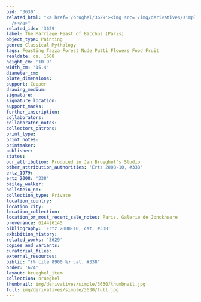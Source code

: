```yaml
---
pid: '3630'
related_html: "<a href='/brughel/3629'><img src='/img/derivatives/simple/3629/thumbnail.jpg'
  /></a>"
related_ids: '3629'
label: The Marriage Feast of Bacchus (Paris)
object_type: Painting
genre: Classical Mythology
tags: Feasting Tazza Forest Nude Putti Flowers Food Fruit
realdate: ca. 1608
height_cm: '10.9'
width_cm: '15.4'
diameter_cm: 
plate_dimensions: 
support: Copper
drawing_medium: 
signature: 
signature_location: 
support_marks: 
further_inscription: 
collaborators: 
collaborator_notes: 
collectors_patrons: 
print_type: 
print_notes: 
printmaker: 
publisher: 
states: 
our_attribution: Produced in Jan Brueghel's Studio
other_attribution_authorities: 'Ertz 2008-10, #338'
ertz_1979: 
ertz_2008: '338'
bailey_walker: 
hollstein_no: 
collection_type: Private
location_country: 
location_city: 
location_collection: 
location_or_most_recent_sale_notes: Paris, Galerie de Jonckheere
provenance: 6144|6145
bibliography: 'Ertz 2008-10, cat. #338'
exhibition_history: 
related_works: '3629'
copies_and_variants: 
curatorial_files: 
external_resources: 
biblio: "{% cite 8900 %} cat. #338"
order: '674'
layout: brueghel_item
collection: brueghel
thumbnail: img/derivatives/simple/3630/thumbnail.jpg
full: img/derivatives/simple/3630/full.jpg
---
```

